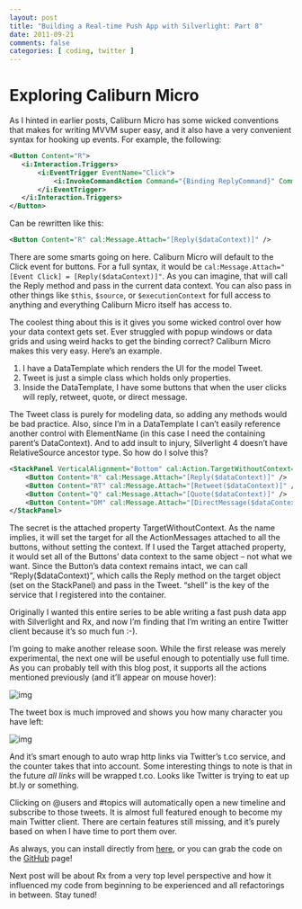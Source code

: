 ```yaml
---
layout: post
title: "Building a Real-time Push App with Silverlight: Part 8"
date: 2011-09-21
comments: false
categories: [ coding, twitter ]
---
```


# Exploring Caliburn Micro

As I hinted in earlier posts, Caliburn Micro has some wicked conventions that makes for writing MVVM super easy, and it also have a very convenient syntax for hooking up events.  For example, the following:

``` xml
<Button Content="R">
   <i:Interaction.Triggers>
       <i:EventTrigger EventName="Click">
           <i:InvokeCommandAction Command="{Binding ReplyCommand}" CommandParameter="{Binding}" />
       </i:EventTrigger>
   </i:Interaction.Triggers>
</Button>
```

Can be rewritten like this:

``` xml
<Button Content="R" cal:Message.Attach="[Reply($dataContext)]" />
```

There are some smarts going on here.  Caliburn Micro will default to the Click event for buttons.  For a full syntax, it would be `cal:Message.Attach="[Event Click] = [Reply($dataContext)]"`.  As you can imagine, that will call the Reply method and pass in the current data context.  You can also pass in other things like `$this`, `$source`, or `$executionContext` for full access to anything and everything Caliburn Micro itself has access to.

The coolest thing about this is it gives you some wicked control over how your data context gets set.  Ever struggled with popup windows or data grids and using weird hacks to get the binding correct?  Caliburn Micro makes this very easy.  Here’s an example.

1. I have a DataTemplate which renders the UI for the model Tweet.
2. Tweet is just a simple class which holds only properties.
3. Inside the DataTemplate, I have some buttons that when the user clicks will reply, retweet, quote, or direct message.

The Tweet class is purely for modeling data, so adding any methods would be bad practice.  Also, since I’m in a DataTemplate I can’t easily reference another control with ElementName (in this case I need the containing parent’s DataContext).  And to add insult to injury, Silverlight 4 doesn’t have RelativeSource ancestor type.  So how do I solve this?

``` xml
<StackPanel VerticalAlignment="Bottom" cal:Action.TargetWithoutContext="shell" Orientation="Horizontal">
    <Button Content="R" cal:Message.Attach="[Reply($dataContext)]" />
    <Button Content="RT" cal:Message.Attach="[Retweet($dataContext)]" />
    <Button Content="Q" cal:Message.Attach="[Quote($dataContext)]" />
    <Button Content="DM" cal:Message.Attach="[DirectMessage($dataContext)]" />
</StackPanel>
```

The secret is the attached property TargetWithoutContext.  As the name implies, it will set the target for all the ActionMessages attached to all the buttons, without setting the context.  If I used the Target attached property, it would set all of the Buttons’ data context to the same object – not what we want.  Since the Button’s data context remains intact, we can call “Reply($dataContext)”, which calls the Reply method on the target object (set on the StackPanel) and pass in the Tweet.  “shell” is the key of the service that I registered into the container.

Originally I wanted this entire series to be able writing a fast push data app with Silverlight and Rx, and now I’m finding that I’m writing an entire Twitter client because it’s so much fun :-).

I’m going to make another release soon.  While the first release was merely experimental, the next one will be useful enough to potentially use full time.  As you can probably tell with this blog post, it supports all the actions mentioned previously (and it’ll appear on mouse hover):

![img](http://lh5.ggpht.com/-RIZG8I0_rik/TnqqmNCK-6I/AAAAAAAAAHM/-xU4_cj6iDg/image_thumb%25255B2%25255D.png?imgmax=800)

The tweet box is much improved and shows you how many character you have left:

![img](http://lh4.ggpht.com/-2VhCjjYrcoo/TnqqmstbbUI/AAAAAAAAAHU/zK65JB2shQw/image_thumb%25255B3%25255D.png?imgmax=800)

And it’s smart enough to auto wrap http links via Twitter’s t.co service, and the counter takes that into account.  Some interesting things to note is that in the future *all links* will be wrapped t.co.  Looks like Twitter is trying to eat up bt.ly or something.

Clicking on @users and #topics will automatically open a new timeline and subscribe to those tweets.  It is almost full featured enough to become my main Twitter client.  There are certain features still missing, and it’s purely based on when I have time to port them over.

As always, you can install directly from [here](http://dl.dropbox.com/u/2072014/Ping.Pong/PingPongTestPage.html), or you can grab the code on the [GitHub](https://github.com/bling/Ping.Pong) page!

Next post will be about Rx from a very top level perspective and how it influenced my code from beginning to be experienced and all refactorings in between.  Stay tuned!
